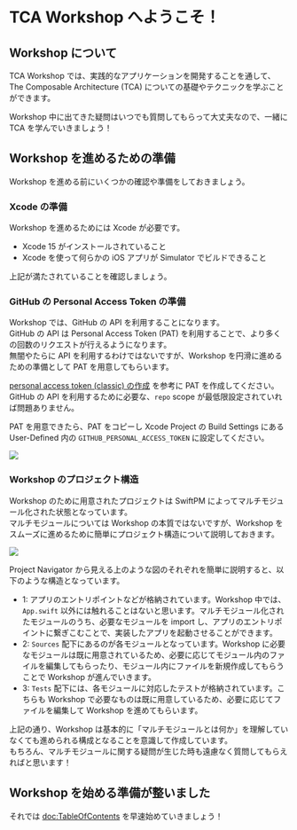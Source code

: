 # TCA Workshop へようこそ！

## Workshop について

TCA Workshop では、実践的なアプリケーションを開発することを通して、The Composable Architecture (TCA) についての基礎やテクニックを学ぶことができます。

Workshop 中に出てきた疑問はいつでも質問してもらって大丈夫なので、一緒に TCA を学んでいきましょう！

## Workshop を進めるための準備

Workshop を進める前にいくつかの確認や準備をしておきましょう。

### Xcode の準備

Workshop を進めるためには Xcode が必要です。  

- Xcode 15 がインストールされていること
- Xcode を使って何らかの iOS アプリが Simulator でビルドできること

上記が満たされていることを確認しましょう。

### GitHub の Personal Access Token の準備

Workshop では、GitHub の API を利用することになります。  
GitHub の API は Personal Access Token (PAT) を利用することで、より多くの回数のリクエストが行えるようになります。  
無闇やたらに API を利用するわけではないですが、Workshop を円滑に進めるための準備として PAT を用意してもらいます。

[personal access token (classic) の作成](https://docs.github.com/ja/authentication/keeping-your-account-and-data-secure/managing-your-personal-access-tokens#personal-access-token-classic-%E3%81%AE%E4%BD%9C%E6%88%90) を参考に PAT を作成してください。  
GitHub の API を利用するために必要な、`repo` scope が最低限設定されていれば問題ありません。

PAT を用意できたら、PAT をコピーし Xcode Project の Build Settings にある User-Defined 内の `GITHUB_PERSONAL_ACCESS_TOKEN` に設定してください。

![](pat-user-defined.png)

### Workshop のプロジェクト構造

Workshop のために用意されたプロジェクトは SwiftPM によってマルチモジュール化された状態となっています。  
マルチモジュールについては Workshop の本質ではないですが、Workshop をスムーズに進めるために簡単にプロジェクト構造について説明しておきます。

![](project-structure.png)

Project Navigator から見える上のような図のそれぞれを簡単に説明すると、以下のような構造となっています。

- 1: アプリのエントリポイントなどが格納されています。Workshop 中では、`App.swift` 以外には触れることはないと思います。マルチモジュール化されたモジュールのうち、必要なモジュールを import し、アプリのエントリポイントに繋ぎこむことで、実装したアプリを起動させることができます。
- 2: `Sources` 配下にあるのが各モジュールとなっています。Workshop に必要なモジュールは既に用意されているため、必要に応じてモジュール内のファイルを編集してもらったり、モジュール内にファイルを新規作成してもらうことで Workshop が進んでいきます。
- 3: `Tests` 配下には、各モジュールに対応したテストが格納されています。こちらも Workshop で必要なものは既に用意しているため、必要に応じてファイルを編集して Workshop を進めてもらいます。

上記の通り、Workshop は基本的に「マルチモジュールとは何か」を理解していなくても進められる構成となることを意識して作成しています。  
もちろん、マルチモジュールに関する疑問が生じた時も遠慮なく質問してもらえればと思います！

## Workshop を始める準備が整いました

それでは <doc:TableOfContents> を早速始めていきましょう！
